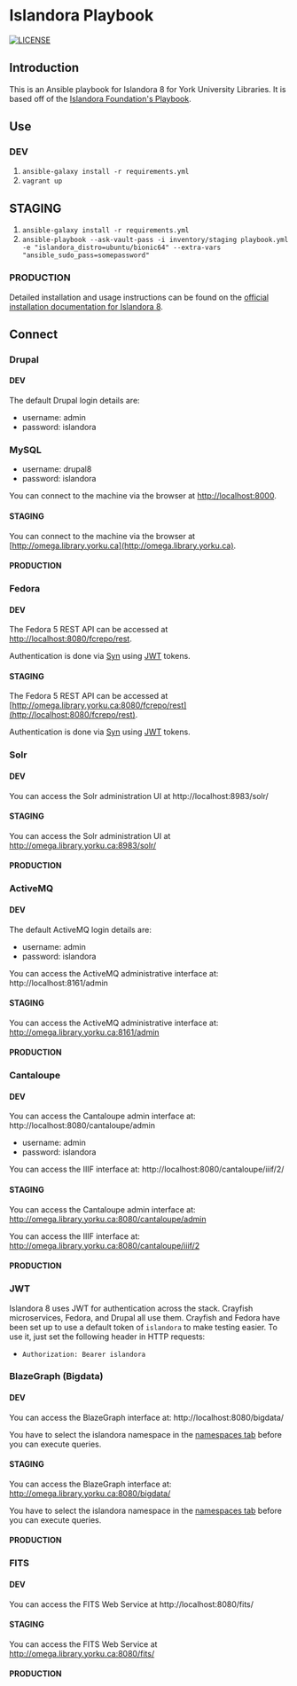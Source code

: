 # Islandora Playbook
[![LICENSE](https://img.shields.io/badge/license-MIT-blue.svg?style=flat-square)](./LICENSE)

## Introduction

This is an Ansible playbook for Islandora 8 for York University Libraries. It is based off of the [Islandora Foundation's Playbook](https://github.com/Islandora-Devops/islandora-playbook).

## Use

### DEV

1. `ansible-galaxy install -r requirements.yml`
2. `vagrant up`

## STAGING

1. `ansible-galaxy install -r requirements.yml`
2. `ansible-playbook --ask-vault-pass -i inventory/staging playbook.yml -e "islandora_distro=ubuntu/bionic64" --extra-vars "ansible_sudo_pass=somepassword"`

### PRODUCTION

Detailed installation and usage instructions can be found on the [official installation documentation for Islandora 8](https://islandora.github.io/documentation/installation/playbook/).

## Connect

### Drupal

#### DEV

The default Drupal login details are:

  * username: admin
  * password: islandora

### MySQL

  * username: drupal8
  * password: islandora

You can connect to the machine via the browser at [http://localhost:8000](http://localhost:8000).

#### STAGING

You can connect to the machine via the browser at [http://omega.library.yorku.ca](http://omega.library.yorku.ca).

#### PRODUCTION

### Fedora

#### DEV

The Fedora 5 REST API can be accessed at [http://localhost:8080/fcrepo/rest](http://localhost:8080/fcrepo/rest).

Authentication is done via [Syn](https://github.com/Islandora-CLAW/Syn) using [JWT](https://jwt.io) tokens.

#### STAGING
The Fedora 5 REST API can be accessed at [http://omega.library.yorku.ca:8080/fcrepo/rest](http://localhost:8080/fcrepo/rest). 

Authentication is done via [Syn](https://github.com/Islandora-CLAW/Syn) using [JWT](https://jwt.io) tokens.

### Solr

#### DEV

You can access the Solr administration UI at http://localhost:8983/solr/

#### STAGING

You can access the Solr administration UI at http://omega.library.yorku.ca:8983/solr/

#### PRODUCTION

### ActiveMQ

#### DEV

The default ActiveMQ login details are:

  * username: admin
  * password: islandora

You can access the ActiveMQ administrative interface at: http://localhost:8161/admin

#### STAGING

You can access the ActiveMQ administrative interface at: http://omega.library.yorku.ca:8161/admin

#### PRODUCTION

### Cantaloupe

#### DEV

You can access the Cantaloupe admin interface at: http://localhost:8080/cantaloupe/admin

  * username: admin
  * password: islandora

You can access the IIIF interface at: http://localhost:8080/cantaloupe/iiif/2/

#### STAGING

You can access the Cantaloupe admin interface at: http://omega.library.yorku.ca:8080/cantaloupe/admin

You can access the IIIF interface at: http://omega.library.yorku.ca:8080/cantaloupe/iiif/2

#### PRODUCTION

### JWT

Islandora 8 uses JWT for authentication across the stack. Crayfish microservices, Fedora, and Drupal all use them. 
Crayfish and Fedora have been set up to use a default token of `islandora` to make testing easier. To use it, just set
the following header in HTTP requests:

  * `Authorization: Bearer islandora`
  
### BlazeGraph (Bigdata)

#### DEV

You can access the BlazeGraph interface at: http://localhost:8080/bigdata/

You have to select the islandora namespace in the [namespaces tab](http://localhost:8080/bigdata/#namespaces) before you can execute queries.

#### STAGING

You can access the BlazeGraph interface at: http://omega.library.yorku.ca:8080/bigdata/

You have to select the islandora namespace in the [namespaces tab](http://localhost:8080/bigdata/#namespaces) before you can execute queries.

#### PRODUCTION

### FITS

#### DEV

You can access the FITS Web Service at http://localhost:8080/fits/

#### STAGING

You can access the FITS Web Service at http://omega.library.yorku.ca:8080/fits/

#### PRODUCTION

